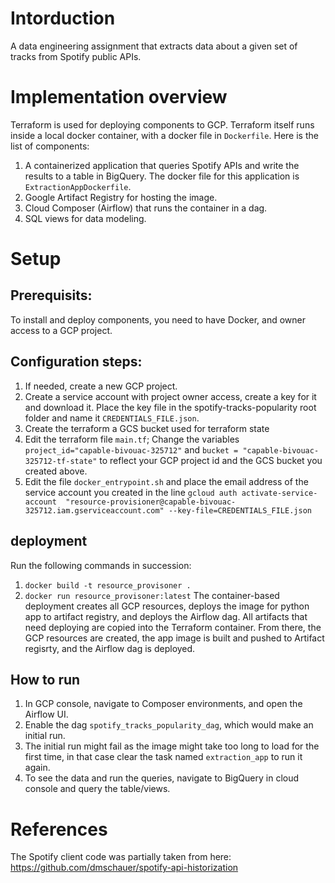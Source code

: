 # Intorduction
A data engineering assignment that extracts data about a given set of tracks from Spotify public APIs.

# Implementation overview
Terraform is used for deploying components to GCP. Terraform itself runs inside a local docker container, with a docker file in `Dockerfile`.
Here is the list of components:
1. A containerized application that queries Spotify APIs and write the results to a table in BigQuery. The docker file for this application is `ExtractionAppDockerfile`.
2. Google Artifact Registry for hosting the image.
3. Cloud Composer (Airflow) that runs the container in a dag.
4. SQL views for data modeling.

# Setup
## Prerequisits:
To install and deploy components, you need to have Docker, and owner access to a GCP project.
## Configuration steps:
1. If needed, create a new GCP project.
2. Create a service account with project owner access, create a key for it and download it. Place the key file in the spotify-tracks-popularity root folder and name it `CREDENTIALS_FILE.json`.
3. Create the terraform a GCS bucket used for terraform state
4. Edit the terraform file `main.tf`; Change the variables `project_id="capable-bivouac-325712"` and `bucket = "capable-bivouac-325712-tf-state"` to reflect your GCP project id and the GCS bucket you created above. 
5. Edit the file `docker_entrypoint.sh` and place the email address of the service account you created in the line
`gcloud auth activate-service-account  "resource-provisioner@capable-bivouac-325712.iam.gserviceaccount.com" --key-file=CREDENTIALS_FILE.json`

## deployment
Run the following commands in succession:
1. `docker build -t resource_provisoner .`
2. `docker run resource_provisoner:latest`
The container-based deployment creates all GCP resources, deploys the image for python app to artifact registry, and deploys the Airflow dag.
All artifacts that need deploying are copied into the Terraform container. From there, the GCP resources are created, the app image is built and pushed to Artifact regisrty, and the Airflow dag is deployed.

## How to run
1. In GCP console, navigate to Composer environments, and open the Airflow UI.
2. Enable the dag `spotify_tracks_popularity_dag`, which would make an initial run.
3. The initial run might fail as the image might take too long to load for the first time, in that case clear the task named `extraction_app` to run it again.
4. To see the data and run the queries, navigate to BigQuery in cloud console and query the table/views.
# References
The Spotify client code was partially taken from here: https://github.com/dmschauer/spotify-api-historization